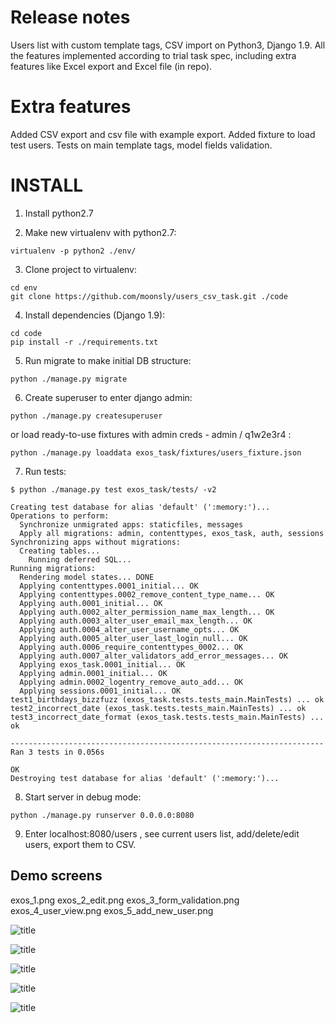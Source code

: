 Release notes
========

Users list with custom template tags, CSV import on Python3, Django 1.9.
All the features implemented according to trial task spec, including extra features like Excel export and Excel file (in repo).


Extra features
========

Added CSV export and csv file with example export. Added fixture to load test users. Tests on main template tags, model fields validation.

INSTALL
========

1) Install python2.7

2) Make new virtualenv with python2.7:

`virtualenv -p python2 ./env/`

3) Clone project to virtualenv:

```
cd env
git clone https://github.com/moonsly/users_csv_task.git ./code
```

4) Install dependencies (Django 1.9):

```
cd code
pip install -r ./requirements.txt
```

5) Run migrate to make initial DB structure:

`python ./manage.py migrate`

6) Create superuser to enter django admin:

`python ./manage.py createsuperuser`

or load ready-to-use fixtures with admin creds - admin / q1w2e3r4 :

`python ./manage.py loaddata exos_task/fixtures/users_fixture.json`

7) Run tests:

```
$ python ./manage.py test exos_task/tests/ -v2

Creating test database for alias 'default' (':memory:')...
Operations to perform:
  Synchronize unmigrated apps: staticfiles, messages
  Apply all migrations: admin, contenttypes, exos_task, auth, sessions
Synchronizing apps without migrations:
  Creating tables...
    Running deferred SQL...
Running migrations:
  Rendering model states... DONE
  Applying contenttypes.0001_initial... OK
  Applying contenttypes.0002_remove_content_type_name... OK
  Applying auth.0001_initial... OK
  Applying auth.0002_alter_permission_name_max_length... OK
  Applying auth.0003_alter_user_email_max_length... OK
  Applying auth.0004_alter_user_username_opts... OK
  Applying auth.0005_alter_user_last_login_null... OK
  Applying auth.0006_require_contenttypes_0002... OK
  Applying auth.0007_alter_validators_add_error_messages... OK
  Applying exos_task.0001_initial... OK
  Applying admin.0001_initial... OK
  Applying admin.0002_logentry_remove_auto_add... OK
  Applying sessions.0001_initial... OK
test1_birthdays_bizzfuzz (exos_task.tests.tests_main.MainTests) ... ok
test2_incorrect_date (exos_task.tests.tests_main.MainTests) ... ok
test3_incorrect_date_format (exos_task.tests.tests_main.MainTests) ... ok

----------------------------------------------------------------------
Ran 3 tests in 0.056s

OK
Destroying test database for alias 'default' (':memory:')...
```

8) Start server in debug mode:

`python ./manage.py runserver 0.0.0.0:8080`

9) Enter localhost:8080/users , see current users list, add/delete/edit users, export them to CSV.


## Demo screens
exos_1.png  exos_2_edit.png  exos_3_form_validation.png  exos_4_user_view.png  exos_5_add_new_user.png

![title](https://github.com/moonsly/users_csv_task/raw/master/screens/exos_1.png "General users list")

![title](https://github.com/moonsly/users_csv_task/raw/master/screens/exos_2_edit.png "Edit user")

![title](https://github.com/moonsly/users_csv_task/raw/master/screens/exos_3_form_validation.png "Edit user form validation")

![title](https://github.com/moonsly/users_csv_task/raw/master/screens/exos_4_user_view.png "View user")

![title](https://github.com/moonsly/users_csv_task/raw/master/screens/exos_5_add_new_user.png "Add new user")


